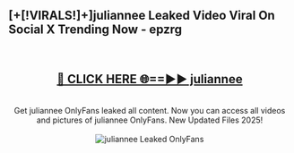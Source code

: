 <h2>[+[!VIRALS!]+]juliannee Leaked Video Viral On Social X Trending Now - epzrg</h2>
<br>
<div align="center">
<h2><a href="https://libra.edu.pl?juliannee" rel="nofollow">🔴 CLICK HERE 🌐==►► juliannee</a></h2>
<br>
Get juliannee OnlyFans leaked all content. Now you can access all videos and pictures of juliannee OnlyFans. New Updated Files 2025!
<br>
<br>
<a href="https://libra.edu.pl?juliannee" rel="nofollow" data-target="animated-image.originalLink"><img src="https://i.ibb.co.com/WyWwxjT/player-gif2.gif" alt="juliannee Leaked OnlyFans" style="max-width: 100%; display: inline-block;" data-target="animated-image.originalImage"></a>
</div>
<br>